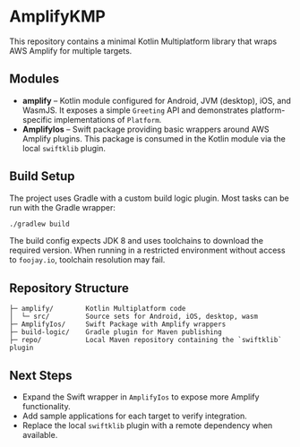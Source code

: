 # AmplifyKMP

This repository contains a minimal Kotlin Multiplatform library that wraps AWS Amplify for multiple targets.

## Modules

- **amplify** – Kotlin module configured for Android, JVM (desktop), iOS, and WasmJS. It exposes a simple `Greeting` API and demonstrates platform-specific implementations of `Platform`.
- **AmplifyIos** – Swift package providing basic wrappers around AWS Amplify plugins. This package is consumed in the Kotlin module via the local `swiftklib` plugin.

## Build Setup

The project uses Gradle with a custom build logic plugin. Most tasks can be run with the Gradle wrapper:

```bash
./gradlew build
```

The build config expects JDK 8 and uses toolchains to download the required version. When running in a restricted environment without access to `foojay.io`, toolchain resolution may fail.

## Repository Structure

```
├─ amplify/        Kotlin Multiplatform code
│  └─ src/         Source sets for Android, iOS, desktop, wasm
├─ AmplifyIos/     Swift Package with Amplify wrappers
├─ build-logic/    Gradle plugin for Maven publishing
├─ repo/           Local Maven repository containing the `swiftklib` plugin
```

## Next Steps

- Expand the Swift wrapper in `AmplifyIos` to expose more Amplify functionality.
- Add sample applications for each target to verify integration.
- Replace the local `swiftklib` plugin with a remote dependency when available.

